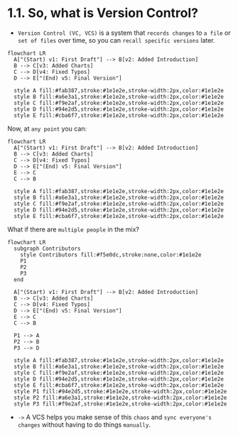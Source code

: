 # 1.1. So, what is Version Control?

<!-- pause -->
<!-- new_line -->

- `Version Control (VC, VCS)` is a system that `records changes` to `a file` or
  `set
  of files` over time, so you can `recall specific versions` later.

<!-- pause -->
<!-- new_line -->

```mermaid +render
flowchart LR
  A["(Start) v1: First Draft"] --> B[v2: Added Introduction]
  B --> C[v3: Added Charts]
  C --> D[v4: Fixed Typos]
  D --> E["(End) v5: Final Version"]

  style A fill:#fab387,stroke:#1e1e2e,stroke-width:2px,color:#1e1e2e
  style B fill:#a6e3a1,stroke:#1e1e2e,stroke-width:2px,color:#1e1e2e
  style C fill:#f9e2af,stroke:#1e1e2e,stroke-width:2px,color:#1e1e2e
  style D fill:#94e2d5,stroke:#1e1e2e,stroke-width:2px,color:#1e1e2e
  style E fill:#cba6f7,stroke:#1e1e2e,stroke-width:2px,color:#1e1e2e
```

<!-- pause -->
<!-- new_line -->

Now, at `any point` you can:

```mermaid +render
flowchart LR
  A["(Start) v1: First Draft"] --> B[v2: Added Introduction]
  B --> C[v3: Added Charts]
  C --> D[v4: Fixed Typos]
  D --> E["(End) v5: Final Version"]
  E --> C
  C --> B

  style A fill:#fab387,stroke:#1e1e2e,stroke-width:2px,color:#1e1e2e
  style B fill:#a6e3a1,stroke:#1e1e2e,stroke-width:2px,color:#1e1e2e
  style C fill:#f9e2af,stroke:#1e1e2e,stroke-width:2px,color:#1e1e2e
  style D fill:#94e2d5,stroke:#1e1e2e,stroke-width:2px,color:#1e1e2e
  style E fill:#cba6f7,stroke:#1e1e2e,stroke-width:2px,color:#1e1e2e
```

<!-- pause -->
<!-- new_line -->

What if there are `multiple people` in the mix?

<!-- new_line -->

```mermaid +render
flowchart LR
  subgraph Contributors
    style Contributors fill:#f5e0dc,stroke:none,color:#1e1e2e
    P1
    P2
    P3
  end

  A["(Start) v1: First Draft"] --> B[v2: Added Introduction]
  B --> C[v3: Added Charts]
  C --> D[v4: Fixed Typos]
  D --> E["(End) v5: Final Version"]
  E --> C
  C --> B

  P1 --> A
  P2 --> B
  P3 --> D

  style A fill:#fab387,stroke:#1e1e2e,stroke-width:2px,color:#1e1e2e
  style B fill:#a6e3a1,stroke:#1e1e2e,stroke-width:2px,color:#1e1e2e
  style C fill:#f9e2af,stroke:#1e1e2e,stroke-width:2px,color:#1e1e2e
  style D fill:#94e2d5,stroke:#1e1e2e,stroke-width:2px,color:#1e1e2e
  style E fill:#cba6f7,stroke:#1e1e2e,stroke-width:2px,color:#1e1e2e
  style P1 fill:#94e2d5,stroke:#1e1e2e,stroke-width:2px,color:#1e1e2e
  style P2 fill:#a6e3a1,stroke:#1e1e2e,stroke-width:2px,color:#1e1e2e
  style P3 fill:#f9e2af,stroke:#1e1e2e,stroke-width:2px,color:#1e1e2e
```

<!-- new_line -->

- `->` A VCS helps you make sense of this `chaos` and `sync everyone's changes`
  without having to do things `manually`.
